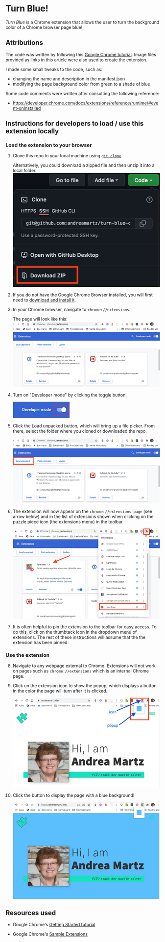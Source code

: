 # Turn Blue!

_Turn Blue_ is a Chrome extension that allows the user to turn the background color of a Chrome browser page blue!

## Attributions

The code was written by following this [Google Chrome tutorial](https://developer.chrome.com/docs/extensions/mv3/getstarted/ 'Build a Chrome Extension'). Image files provided as links in this article were also used to create the extension.

I made some small tweaks to the code, such as:

- changing the name and description in the manifest.json
- modifying the page background color from green to a shade of blue

Some code comments were written after consulting the following reference:

- https://developer.chrome.com/docs/extensions/reference/runtime/#event-onInstalled

## Instructions for developers to load / use this extension locally

### Load the extension to your browser

1. Clone this repo to your local machine using [`git clone`](https://docs.github.com/en/repositories/creating-and-managing-repositories/cloning-a-repository 'Cloning a GitHub repository').

   Alternatively, you could download a zipped file and then unzip it into a local folder.
   ![download-a-zipped-file](./images/download-zip-file-of-repo.png)

2. If you do not have the Google Chrome Browser installed, you will first need to [download and install it](https://www.google.com/chrome/ 'Download Chrome').

3. In your Chrome browser, navigate to `chrome://extensions`.

   The page will look like this:
   ![chrome-extensions-page](./images/chrome-extensions-page.png)

4. Turn on "Developer mode" by clicking the toggle button.

   ![developer-mode-toggle](./images/developer-mode-toggle.png)

5. Click the Load unpacked button, which will bring up a file picker. From there, select the folder where you cloned or downloaded the repo.

   ![load-unpacked](./images/chrome-extensions-page-load-unpacked.png)

6. The extension will now appear on the `chrome://extensions page` (see arrow below) and in the list of extensions shown when clicking on the puzzle piece icon (the extensions menu) in the toolbar.

   ![extensions-menu](./images/extensions-menu.png)

7. It is often helpful to pin the extension to the toolbar for easy access. To do this, click on the thumbtack icon in the dropdown menu of extensions. The rest of these instructions will assume that the the extension has been pinned.

### Use the extension

8. Navigate to any webpage external to Chrome. Extensions will not work on pages such as `chrome://extensions` which is an internal Chrome page.

9. Click on the extension icon to show the popup, which displays a button in the color the page will turn after it is clicked.

   ![webpage-before-blue](./images/webpage-before-blue.png)

10. Click the button to display the page with a blue background!

    ![webpage-blue](./images/webpage-blue.png)

## Resources used

- Google Chrome's [Getting Started tutorial](https://developer.chrome.com/docs/extensions/mv3/getstarted/ 'Build a Chrome Extension')

- Google Chrome's [Sample Extensions](https://github.com/GoogleChrome/chrome-extensions-samples)
